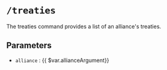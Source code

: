 # `/treaties`

The treaties command provides a list of an alliance's treaties.

## Parameters

- `alliance` : {{ $var.allianceArgument}}
